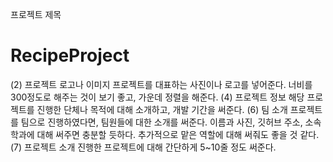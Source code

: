프로젝트 제목
# RecipeProject
 (2) 프로젝트 로고나 이미지
프로젝트를 대표하는 사진이나 로고를 넣어준다. 너비를 300정도로 해주는 것이 보기 좋고, 가운데 정렬을 해준다.
 (4) 프로젝트 정보
해당 프로젝트를 진행한 단체나 목적에 대해 소개하고, 개발 기간을 써준다.
(6) 팀 소개
프로젝트를 팀으로 진행하였다면, 팀원들에 대한 소개를 써준다.
이름과 사진, 깃허브 주소, 소속 학과에 대해 써주면 충분할 듯하다. 추가적으로 맡은 역할에 대해 써줘도 좋을 것 같다.
(7) 프로젝트 소개
진행한 프로젝트에 대해 간단하게 5~10줄 정도 써준다.
